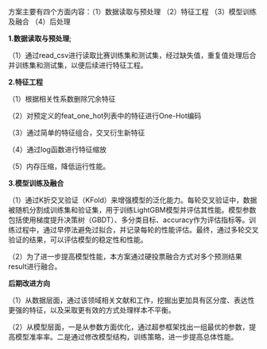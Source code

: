 方案主要有四个方面内容：（1）数据读取与预处理 （2）特征工程 （3）模型训练及融合 （4）后处理

**1.数据读取与预处理**;

（1）通过read_csv进行读取比赛训练集和测试集，经过缺失值，重复值处理后合并训练集和测试集，以便后续进行特征工程。

**2.特征工程**

（1）根据相关性系数删除冗余特征

（2）对预定义的feat_one_hot列表中的特征进行One-Hot编码

（3）通过简单的特征组合，交叉衍生新特征

（4）通过log函数进行特征缩放

（5）内存压缩，降低运行性能。

**3.模型训练及融合**

（1）通过K折交叉验证（KFold）来增强模型的泛化能力。每轮交叉验证中，数据被随机分割成训练集和验证集，用于训练LightGBM模型并评估其性能。模型参数包括使用梯度提升决策树（GBDT）、多分类目标、accuracy作为评估指标等。训练过程中，通过早停法避免过拟合，并记录每轮的性能评估。最终，通过多轮交叉验证的结果，可以评估模型的稳定性和性能。

（2）为了进一步提高模型性能，本方案通过硬投票融合方式对多个预测结果result进行融合。


**后期改进方向**

（1）从数据层面，通过该领域相关文献和工作，挖掘出更加具有区分度、表达性更强的特征，以及采取更有效的方式处理样本不平衡。

（2）从模型层面，一是从参数方面优化，通过超参框架找出一组最优的参数，提高模型准率率。二是通过修改模型结构，训练策略，进一步提高总体性能。